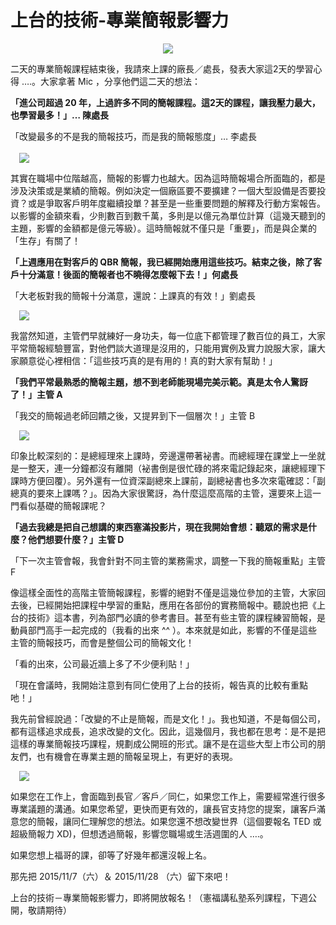 # 上台的技術-專業簡報影響力 

<div style="clear: both; text-align: center;"></div>
<div style="clear: both; text-align: center;"><a href="http://1.bp.blogspot.com/-vm4imZ12dKo/VhYfNvZVx2I/AAAAAAAAPKc/b-dpnIO7Qo0/s1600/image_thumb_e03a0311b5d81d18f5b34e89691823c0.png" style="margin-left: 1em; margin-right: 1em;"><img border="0" src="http://1.bp.blogspot.com/-vm4imZ12dKo/VhYfNvZVx2I/AAAAAAAAPKc/b-dpnIO7Qo0/s1600/image_thumb_e03a0311b5d81d18f5b34e89691823c0.png"/></a></div>
<p>二天的專業簡報課程結束後，我請來上課的廠長／處長，發表大家這2天的學習心得 ….。大家拿著 Mic ，分享他們這二天的想法：</p>
<p><b>「進公司超過 20 年，上過許多不同的簡報課程。這2天的課程，讓我壓力最大，也學習最多！」… 陳處長</b></p>
<p>「改變最多的不是我的簡報技巧，而是我的簡報態度」… 李處長<br/><a name="more"></a><br/><a href="http://1.bp.blogspot.com/-W5p1E22oGBA/VhYfNWkivcI/AAAAAAAAPKY/S_IXcZwNvyQ/s1600/image_thumb_782b8a1a3996db2a257044d52963decf.png" style="margin-left: 1em; margin-right: 1em; text-align: center;"><img border="0" src="http://1.bp.blogspot.com/-W5p1E22oGBA/VhYfNWkivcI/AAAAAAAAPKY/S_IXcZwNvyQ/s1600/image_thumb_782b8a1a3996db2a257044d52963decf.png"/></a></p>
<p>其實在職場中位階越高，簡報的影響力也越大。因為這時簡報場合所面臨的，都是涉及決策或是業績的簡報。例如決定一個廠區要不要擴建？一個大型設備是否要投資？或是爭取客戶明年度繼續投單？甚至是一些重要問題的解釋及行動方案報告。以影響的金額來看，少則數百到數千萬，多則是以億元為單位計算（這幾天聽到的主題，影響的金額都是億元等級）。這時簡報就不僅只是「重要」，而是與企業的「生存」有關了！</p>
<p><b>「上週應用在對客戶的 QBR 簡報，我已經開始應用這些技巧。結束之後，除了客戶十分滿意！後面的簡報者也不曉得怎麼報下去！」何處長</b></p>
<p>「大老板對我的簡報十分滿意，還說：上課真的有效！」劉處長</p>
<p><a href="http://4.bp.blogspot.com/-besiBv2m1pw/VhYfMHmloSI/AAAAAAAAPKA/QxLbcnuaWEg/s1600/image_thumb_1a0e343e61895debdd743682a2f2ff6f.png" style="margin-left: 1em; margin-right: 1em; text-align: center;"><img border="0" src="http://4.bp.blogspot.com/-besiBv2m1pw/VhYfMHmloSI/AAAAAAAAPKA/QxLbcnuaWEg/s1600/image_thumb_1a0e343e61895debdd743682a2f2ff6f.png"/></a></p>
<p>我當然知道，主管們早就練好一身功夫，每一位底下都管理了數百位的員工，大家平常簡報經驗豐富，對他們談大道理是沒用的，只能用實例及實力說服大家，讓大家願意從心裡相信：「這些技巧真的是有用的！真的對大家有幫助！」</p>
<p><b>「我們平常最熟悉的簡報主題，想不到老師能現場完美示範。真是太令人驚訝了！」主管 A</b></p>
<p>「我交的簡報過老師回饋之後，又提昇到下一個層次！」主管 B</p>
<p><a href="http://4.bp.blogspot.com/-teILje5GZF0/VhYfMmWsQlI/AAAAAAAAPKI/gJaRHfsFCNw/s1600/image_thumb_4aba929dbe418c80961723db6f93e32d.png" style="margin-left: 1em; margin-right: 1em; text-align: center;"><img border="0" src="http://4.bp.blogspot.com/-teILje5GZF0/VhYfMmWsQlI/AAAAAAAAPKI/gJaRHfsFCNw/s1600/image_thumb_4aba929dbe418c80961723db6f93e32d.png"/></a></p>
<p>印象比較深刻的：是總經理來上課時，旁邊還帶著袐書。而總經理在課堂上一坐就是一整天，連一分鐘都沒有離開（袐書倒是很忙碌的將來電記錄起來，讓總經理下課時方便回覆）。另外還有一位資深副總來上課前，副總袐書也多次來電確認：「副總真的要來上課嗎？」。因為大家很驚訝，為什麼這麼高階的主管，還要來上這一門看似基礎的簡報課呢？</p>
<p><b>「過去我總是把自己想講的東西塞滿投影片，現在我開始會想：聽眾的需求是什麼？他們想要什麼？」主管 D</b></p>
<p>「下一次主管會報，我會針對不同主管的業務需求，調整一下我的簡報重點」主管 F</p>
<p>像這樣全面性的高階主管簡報課程，影響的絕對不僅是這幾位參加的主管，大家回去後，已經開始把課程中學習的重點，應用在各部份的實務簡報中。聽說也把《上台的技術》這本書，列為部門必讀的參考書目。甚至有些主管的課程練習簡報，是動員部門高手一起完成的（我看的出來 ^^ ）。本來就是如此，影響的不僅是這些主管的簡報技巧，而會是整個公司的簡報文化！</p>
<p>「看的出來，公司最近牆上多了不少便利貼！」</p>
<p>「現在會議時，我開始注意到有同仁使用了上台的技術，報告真的比較有重點吔！」</p>
<p>我先前曾經說過：「改變的不止是簡報，而是文化！」。我也知道，不是每個公司，都有這樣追求成長，追求改變的文化。因此，這幾個月，我也都在思考：是不是把這樣的專業簡報技巧課程，規劃成公開班的形式。讓不是在這些大型上市公司的朋友們，也有機會在專業主題的簡報呈現上，有更好的表現。</p>
<p><a href="http://4.bp.blogspot.com/-CtBKoS0VhZs/VhYfMsisGzI/AAAAAAAAPKE/Ar8u2LNTOVQ/s1600/image_thumb_07f494057ab0cacb27b0ad0b27dc8815.png" style="margin-left: 1em; margin-right: 1em; text-align: center;"><img border="0" src="http://4.bp.blogspot.com/-CtBKoS0VhZs/VhYfMsisGzI/AAAAAAAAPKE/Ar8u2LNTOVQ/s1600/image_thumb_07f494057ab0cacb27b0ad0b27dc8815.png"/></a></p>
<p>如果您在工作上，會面臨到長官／客戶／同仁，如果您工作上，需要經常進行很多專業議題的溝通。如果您希望，更快而更有效的，讓長官支持您的提案，讓客戶滿意您的簡報，讓同仁理解您的想法。如果您還不想改變世界（這個要報名 TED 或超級簡報力 XD)，但想透過簡報，影響您職場或生活週圍的人 ….。</p>
<p>如果您想上福哥的課，卻等了好幾年都還沒報上名。</p>
<p>那先把 2015/11/7（六）＆ 2015/11/28 （六）留下來吧！</p>
<p>上台的技術－專業簡報影響力，即將開放報名！（憲福講私塾系列課程，下週公開，敬請期待）</p>